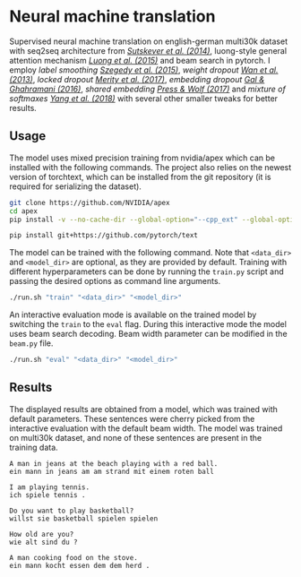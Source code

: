 # Neural machine translation

Supervised neural machine translation on english-german multi30k
dataset with seq2seq architecture from *[Sutskever et al. (2014)](https://arxiv.org/pdf/1409.3215.pdf)*, luong-style general attention
mechanism *[Luong et al. (2015)](https://arxiv.org/pdf/1508.04025.pdf)* and beam search in pytorch. I employ *label smoothing [Szegedy et al. (2015)](https://arxiv.org/pdf/1512.00567.pdf)*, *weight dropout* *[Wan et al. (2013)](https://cs.nyu.edu/~wanli/dropc/dropc.pdf)*, *locked dropout [Merity et al. (2017)](https://arxiv.org/pdf/1708.02182.pdf)*, *embedding dropout [Gal & Ghahramani (2016)](https://arxiv.org/pdf/1512.05287.pdf)*, *shared embedding [Press & Wolf (2017)](https://arxiv.org/pdf/1608.05859.pdf)* and
*mixture of softmaxes [Yang et al. (2018)](https://arxiv.org/pdf/1711.03953.pdf)* with several other smaller tweaks for better results.

## Usage

The model uses mixed precision training from nvidia/apex which can be installed with the following commands. The project also relies on the newest version of torchtext, which can be installed from the git repository (it is required for serializing the dataset).

```bash
git clone https://github.com/NVIDIA/apex
cd apex
pip install -v --no-cache-dir --global-option="--cpp_ext" --global-option="--cuda_ext" .
```

```bash
pip install git+https://github.com/pytorch/text
```

The model can be trained with the following command.
Note that `<data_dir>` and `<model_dir>` are optional,
as they are provided by default. Training with different hyperparameters can be done by running the `train.py` script and passing the desired options as command line arguments.

```bash
./run.sh "train" "<data_dir>" "<model_dir>"
```

An interactive evaluation mode is available on the trained model by
switching the `train` to the `eval` flag. During this interactive mode the model uses beam search decoding. Beam width parameter can be modified in the `beam.py` file.

```bash
./run.sh "eval" "<data_dir>" "<model_dir>"
```

## Results

The displayed results are obtained from a model, which was trained with default parameters. These sentences were cherry picked from the interactive evaluation with the default beam width. The model was trained on multi30k dataset, and none of these sentences are present in the training data.

```text
A man in jeans at the beach playing with a red ball.
ein mann in jeans am am strand mit einem roten ball
```

```text
I am playing tennis.
ich spiele tennis .
```

```text
Do you want to play basketball?
willst sie basketball spielen spielen
```

```text
How old are you?
wie alt sind du ?
```

```text
A man cooking food on the stove.
ein mann kocht essen dem dem herd .
```
